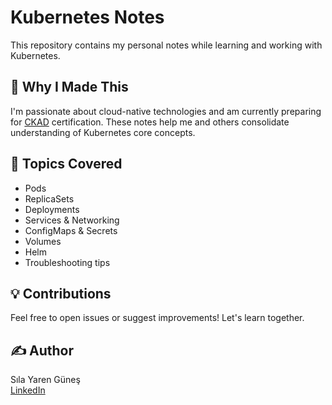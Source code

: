 # Kubernetes Notes

This repository contains my personal notes while learning and working with Kubernetes.

## 🎯 Why I Made This
I'm passionate about cloud-native technologies and am currently preparing for  [CKAD](https://www.cncf.io/certification/ckad/) certification. These notes help me and others consolidate understanding of Kubernetes core concepts.

## 📘 Topics Covered
- Pods
- ReplicaSets
- Deployments
- Services & Networking
- ConfigMaps & Secrets
- Volumes
- Helm
- Troubleshooting tips

## 💡 Contributions
Feel free to open issues or suggest improvements! Let's learn together.

## ✍️ Author
Sıla Yaren Güneş  
[LinkedIn](https://www.linkedin.com/in/silayarengunes)